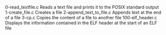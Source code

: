 0-read_textfile.c 	Reads a text file and prints it to the POSIX standard output
1-create_file.c 	Creates a file
2-append_text_to_file.c 	Appends text at the end of a file
3-cp.c 	Copies the content of a file to another file
100-elf_header.c 	Displays the information contained in the ELF header at the start of an ELF file

